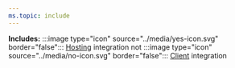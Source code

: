 ```yaml
---
ms.topic: include
---
```


**Includes:** :::image type="icon" source="../media/yes-icon.svg" border="false"::: [Hosting](../fundamentals/integrations-overview.md#hosting-integrations) integration not :::image type="icon" source="../media/no-icon.svg" border="false"::: [Client](../fundamentals/integrations-overview.md#client-integrations) integration
